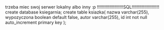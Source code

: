 trzeba miec swoj serwer lokalny albo inny :p
!!!!!!!!!!!!!!!!!!!!!SQL!!!!!!!!!!!!!!!!!!!!!!
create database ksiegarnia;
create table ksiazka(
    nazwa varchar(255),
    wypozyczona boolean default false,
    autor varchar(255),
    id int not null auto_increment primary key
);
